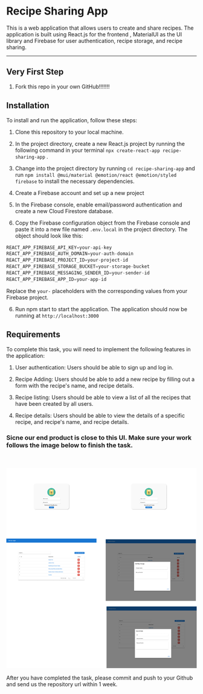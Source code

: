 # Recipe Sharing App

This is a web application that allows users to create and share recipes. The application is built using React.js for the frontend , MaterialUI as the UI library and Firebase for user authentication, recipe storage, and recipe sharing. 

---
## Very First Step

1. Fork this repo in your own GitHub!!!!!!! 


## Installation
To install and run the application, follow these steps:

1. Clone this repository to your local machine.

2. In the project directory, create a new React.js project by running the following command in your terminal ```npx create-react-app recipe-sharing-app``` .

3. Change into the project directory by running ```cd recipe-sharing-app``` and run ```npm install @mui/material @emotion/react @emotion/styled firebase``` to install the necessary dependencies.

4. Create a Firebase account and set up a new project

5. In the Firebase console, enable email/password authentication and create a new Cloud Firestore database.

6. Copy the Firebase configuration object from the Firebase console and paste it into a new file named ```.env.local``` in the project directory. The object should look like this:


```javascript
REACT_APP_FIREBASE_API_KEY=your-api-key
REACT_APP_FIREBASE_AUTH_DOMAIN=your-auth-domain
REACT_APP_FIREBASE_PROJECT_ID=your-project-id
REACT_APP_FIREBASE_STORAGE_BUCKET=your-storage-bucket
REACT_APP_FIREBASE_MESSAGING_SENDER_ID=your-sender-id
REACT_APP_FIREBASE_APP_ID=your-app-id
```
Replace the ```your-``` placeholders with the corresponding values from your Firebase project.

6. Run npm start to start the application.
The application should now be running at ```http://localhost:3000```

## Requirements

To complete this task, you will need to implement the following features in the application:

1. User authentication: Users should be able to sign up and log in.

2. Recipe Adding: Users should be able to add a new recipe by filling out a form with the recipe's name, and recipe details.

3. Recipe listing: Users should be able to view a list of all the recipes that have been created by all users.

4. Recipe details: Users should be able to view the details of a specific recipe, and recipe's name, and recipe details.


### Sicne our end product is close to this UI. Make sure your work follows the image below to finish the task.

\
\
![UI Demo](ui.png "UI Demo")


After you have completed the task, please commit and push to your Github and send us the repository url within 1 week.
